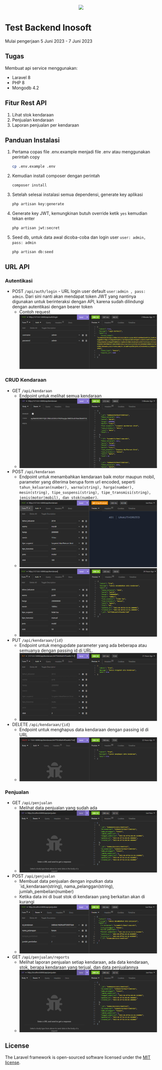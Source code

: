 <p align="center"><a href="https://laravel.com" target="_blank"><img src="https://raw.githubusercontent.com/laravel/art/master/logo-lockup/5%20SVG/2%20CMYK/1%20Full%20Color/laravel-logolockup-cmyk-red.svg" width="400"></a></p>

# Test Backend Inosoft

Mulai pengerjaan 5 Juni 2023 - 7 Juni 2023

## Tugas

Membuat api service menggunakan:

-   Laravel 8
-   PHP 8
-   Mongodb 4.2

## Fitur Rest API

1. Lihat stok kendaraan
1. Penjualan kendaraan
1. Laporan penjualan per kendaraan

## Panduan Instalasi

1. Pertama copas file .env.example menjadi file .env atau menggunakan perintah copy
    ```bash
    cp .env.example .env
    ```
1. Kemudian install composer dengan perintah
    ```bash
    composer install
    ```
1. Setelah selesai instalasi semua dependensi, generate key aplikasi
    ```bash
    php artisan key:generate
    ```
1. Generate key JWT, kemungkinan butuh override ketik `yes` kemudian tekan enter
    ```bash
    php artisan jwt:secret
    ```
1. Seed db, untuk data awal dicoba-coba dan login user `user: admin, pass: admin`
    ```bash
    php artisan db:seed
    ```

## URL API

### Autentikasi

-   POST `/api/auth/login` - URL login user default `user:admin , pass: admin`. Dari sini nanti akan mendapat token JWT yang nantinya digunakan untuk berinteraksi dengan API, karena sudah dilindungi dengan autentikasi dengan bearer token
    -   Contoh request
        ![Request Login](./images/login.png)

### CRUD Kendaraan

-   GET `/api/kendaraan`
    -   Endpoint untuk melihat semua kendaraan
    -   ![Get Kendaraan](./images/get-kendaraan.png)
-   POST `/api/kendaraan`
    -   Endpoint untuk menambahkan kendaraan baik motor maupun mobil, parameter yang diterima berupa form url encoded, seperti `tahun_keluaran(number), warna(string), harga(number), mesin(string), tipe_suspensi(string), tipe_transmisi(string), jenis(motor|mobil), dan stok(number)`.
    -   ![Kendaraan gagal tanpa token (motor)](./images/post-kendaraan.png)
    -   ![Kendaraan berhasil (mobil)](./images/post-kendaraan2.png)
-   PUT `/api/kendaraan/{id}`
    -   Endpoint untuk mengupdate parameter yang ada beberapa atau semuanya dengan passing id di URL.
    -   ![Update kendaraan, stok](./images/put-kendaraan.png)
-   DELETE `/api/kendaraan/{id}`
    -   Endpoint untuk menghapus data kendaraan dengan passing id di URL
    -   ![Hapus kendaraan](./images/delete-kendaraan.png)

### Penjualan

-   GET `/api/penjualan`
    -   Melihat data penjualan yang sudah ada
    -   ![Data penjualan](./images/get-penjualan.png)
-   POST `/api/penjualan`
    -   Membuat data penjualan dengan inputkan data `id_kendaraan(string), nama_pelanggan(string), jumlah_pembelian(number)
    -   Ketika data ini di buat stok di kendaraan yang berkaitan akan di kurangi
    -   ![Tambah data penjualan](./images/post-penjualan.png)
-   GET `/api/penjualan/reports`
    -   Melihat laporan penjualan setiap kendaraan, ada data kendaraan, stok, berapa kendaraan yang terjual, dan data penjualannya
    -   ![Laporan penjualan](./images/get-penjualan.png)

## License

The Laravel framework is open-sourced software licensed under the [MIT license](https://opensource.org/licenses/MIT).
